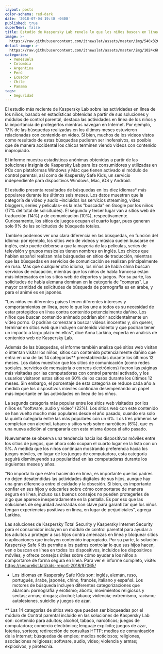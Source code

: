 ```yaml
---
layout: posts
color-schema: red-dark
date: '2018-07-04 19:40 -0400'
published: true
superNews: false
title: Estudio de Kaspersky Lab revela lo que los niños buscan en línea
image: >-
  https://raw.githubusercontent.com/itnewslat/assets/master/img/540x320/Kaspersky-menores-p.jpg
detail-image: >-
  https://raw.githubusercontent.com/itnewslat/assets/master/img/1024x680/Kaspersky-menores-g.jpg
categories:
  - Venezuela
  - Colombia
  - Argentina
  - Perú
  - Ecuador
  - Chile
  - Panama
tags:
  - Seguridad
---
```

El estudio más reciente de Kaspersky Lab sobre las actividades en línea de los niños, basado en estadísticas obtenidas a partir de sus soluciones y módulos de control parental, destaca las actividades en línea de los niños y la importancia de protegerlos mientras navegan en Internet. Por ejemplo, 17% de las búsquedas realizadas en los últimos meses estuvieron relacionadas con contenido en video. Si bien, muchos de los videos vistos como resultado de estas búsquedas pudieran ser inofensivos, es posible que de manera accidental los chicos terminen viendo videos con contenido inapropiado.

El informe muestra estadísticas anónimas obtenidas a partir de las soluciones insignia de Kaspersky Lab para los consumidores y utilizadas en PCs con plataformas Windows y Mac que tienen activado el módulo de control parental, así como de Kaspersky Safe Kids, un servicio independiente para dispositivos Windows, Mac, iOS y Android.

El estudio presenta resultados de búsquedas en los diez idiomas* más populares durante los últimos seis meses. Los datos muestran que la categoría de video y audio –incluidos los servicios streaming, video bloggers, series y películas– es la más "buscada" en Google por los niños (17% del total de solicitudes). El segundo y tercer lugar van a sitios web de traducción (14%) y de comunicación (10%), respectivamente. Curiosamente, los sitios de juegos ocupan el cuarto lugar, pues generan solo 9% de las solicitudes de búsqueda totales.
 
También podemos ver una clara diferencia en las búsquedas, en función del idioma: por ejemplo, los sitios web de videos y música suelen buscarse en inglés, esto puede deberse a que la mayoría de las películas, series de televisión y grupos musicales tienen nombres en inglés. Los chicos que hablan español realizan más búsquedas en sitios de traducción, mientras que las búsquedas en servicios de comunicación se realizan principalmente en ruso. Más que cualquier otro idioma, los niños de habla china buscan servicios de educación, mientras que los niños de habla francesa están más interesados en los sitios web de deportes y juegos. Por su parte, las solicitudes de habla alemana dominan en la categoría de "compras". La mayor cantidad de solicitudes de búsqueda de pornografía es en árabe, y para el animé es en japonés.

"Los niños en diferentes países tienen diferentes intereses y comportamientos en línea, pero lo que los une a todos es su necesidad de estar protegidos en línea contra contenido potencialmente dañino. Los niños que buscan contenido animado podrían abrir accidentalmente un vídeo porno. O podrían comenzar a buscar videos inocentes y, sin querer, terminar en sitios web que incluyen contenido violento y que podrían tener un impacto a largo plazo en ellos", dice Anna Larkina, experta en análisis de contenido web de Kaspersky Lab.

Además de las búsquedas, el informe también analiza qué sitios web visitan o intentan visitar los niños, sitios con contenido potencialmente dañino que entra en una de las 14 categorías** preestablecidas durante los últimos 12 meses. Los datos muestran que los sitios de comunicación (como redes sociales, servicios de mensajería o correos electrónicos) fueron las páginas más visitadas por las computadoras con control parental activado, y los usuarios visitaron estos sitios en 60% de los casos durante los últimos 12 meses. Sin embargo, el porcentaje de esta categoría se reduce cada año a medida que los dispositivos móviles continúan desempeñando un papel más importante en las actividades en línea de los niños.

La segunda categoría más popular entre los sitios web visitados por los niños es "software, audio y video" (22%). Los sitios web con este contenido se han vuelto mucho más populares desde el año pasado, cuando era solo la quinta categoría entre las más populares con un 6%. Los tres primeros se completan con alcohol, tabaco y sitios web sobre narcóticos (6%), que es una nueva adición al compararla con esta misma época el año pasado.

Nuevamente se observa una tendencia hacia los dispositivos móviles entre los sitios de juegos, que ahora solo ocupan el cuarto lugar en la lista con un 5%. A medida que los niños continúan mostrando preferencia hacia los juegos móviles, en lugar de los juegos de computadora, esta categoría seguirá disminuyendo su popularidad en las computadoras durante los siguientes meses y años.

"No importa lo que estén haciendo en línea, es importante que los padres no dejen desatendidas las actividades digitales de sus hijos, aunque hay una gran diferencia entre el cuidado y la obsesión. Si bien, es importante confiar en sus hijos y educarles sobre cómo comportarse de manera segura en línea, incluso sus buenos consejos no pueden protegerles de algo que aparece inesperadamente en la pantalla. Es por eso que las soluciones de seguridad avanzadas son clave para garantizar que los niños tengan experiencias positivas en línea, en lugar de perjudiciales", agrega Larkina.

Las soluciones de Kaspersky Total Security y Kaspersky Internet Security para el consumidor incluyen un módulo de control parental para ayudar a los adultos a proteger a sus hijos contra amenazas en línea y bloquear sitios o aplicaciones que incluyen contenido inapropiado. Por su parte, la solución Kaspersky Safe Kids permite a los padres controlar lo que sus hijos hacen, ven o buscan en línea en todos los dispositivos, incluidos los dispositivos móviles, y ofrece consejos útiles sobre cómo ayudar a los niños a comportarse de forma segura en línea.
Para ver el informe completo, visite: https://securelist.lat/kids-report-2018/87065/

* Los idiomas en Kaspersky Safe Kids son: inglés, alemán, ruso, portugués, árabe, japonés, chino, francés, italiano y español. Los motores de búsqueda incluyen diferentes categorizaciones que abarcan: pornografía y erotismo; aborto; movimientos religiosos y sectas; armas; drogas; alcohol; tabaco; violencia; extremismo, racismo; autolesiones, suicidio y juegos de azar.

** Las 14 categorías de sitios web que pueden ser bloqueadas por el módulo de Control parental incluido en las soluciones de Kaspersky Lab son: contenido para adultos; alcohol, tabaco, narcóticos; juegos de computadora; comercio electrónico; lenguaje explícito; juegos de azar, loterías, sorteos; redirección de consultas HTTP; medios de comunicación de la Internet; búsquedas de empleo; medios noticiosos; religiones, asociaciones religiosas; software, audio, vídeo; violencia y armas; explosivos, y pirotecnia.

